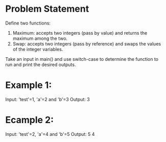 # Problem Statement

Define two functions:

1. Maximum: accepts two integers (pass by value) and returns the maximum among
   the two.
2. Swap: accepts two integers (pass by reference) and swaps the values of the
   integer variables.

Take an input in main() and use switch-case to determine the function to run and
print the desired outputs.

# Example 1:

Input: 'test'=1, 'a'=2 and 'b'=3 Output: 3

# Ecample 2:

Input: 'test'=2, 'a'=4 and 'b'=5 Output: 5 4
